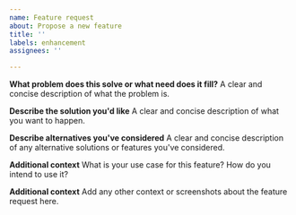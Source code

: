 ```yaml
---
name: Feature request
about: Propose a new feature
title: ''
labels: enhancement
assignees: ''

---
```


**What problem does this solve or what need does it fill?**
A clear and concise description of what the problem is.

**Describe the solution you'd like**
A clear and concise description of what you want to happen.

**Describe alternatives you've considered**
A clear and concise description of any alternative solutions or features you've considered.

**Additional context**
What is your use case for this feature?
How do you intend to use it?

**Additional context**
Add any other context or screenshots about the feature request here.
